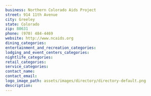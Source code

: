 ```yaml
---
business: Northern Colorado Aids Project
street: 914 11th Avenue
city: Greeley
state: Colorado
zip: 80631
phone: (970) 484-4469
website: http://www.ncaids.org
dining_categories: 
entertainment_and_recreation_categories: 
lodging_and_event_centers_categories: 
nightlife_categories: 
retail_categories: 
service_categories: 
contact_name: 
contact_email: 
logo_image_path: assets/images/directory/directory-default.png
description: 
---
```

